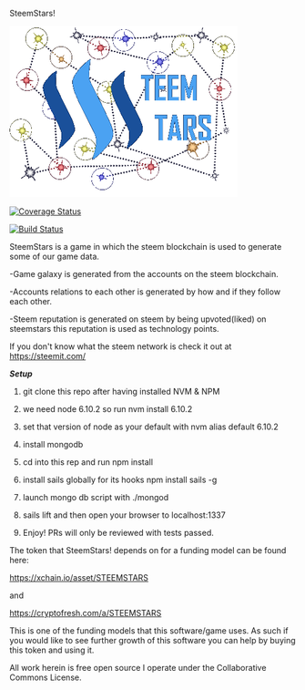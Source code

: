 SteemStars!

<img src="https://github.com/Tadasu85/steemstarssails/blob/master/assets/images/banner.png"></img>

[![Coverage Status](https://coveralls.io/repos/github/Tadasu85/steemstarssails/badge.svg)](https://coveralls.io/github/Tadasu85/steemstarssails)

[![Build Status](https://travis-ci.org/Tadasu85/steemstarssails.svg?branch=master)](https://travis-ci.org/Tadasu85/steemstarssails)

SteemStars is a game in which the steem blockchain is used to generate some of our game data.

-Game galaxy is generated from the accounts on the steem blockchain.

-Accounts relations to each other is generated by how and if they follow each other.

-Steem reputation is generated on steem by being upvoted(liked) on steemstars this reputation is used as technology points.

If you don't know what the steem network is check it out at https://steemit.com/

_________Setup_________

1) git clone this repo after having installed NVM & NPM 

2) we need node 6.10.2 so run nvm install 6.10.2

3) set that version of node as your default with nvm alias default 6.10.2

4) install mongodb

5) cd into this rep and run npm install

6) install sails globally for its hooks npm install sails -g

7) launch mongo db script with ./mongod

8) sails lift and then open your browser to localhost:1337

9) Enjoy! PRs will only be reviewed with tests passed.

The token that SteemStars! depends on for a funding model can be found here: 

https://xchain.io/asset/STEEMSTARS

and

https://cryptofresh.com/a/STEEMSTARS

This is one of the funding models that this software/game uses. As such if you would like to see further growth of this software you can help by buying this token and using it.

All work herein is free open source I operate under the Collaborative Commons License.


